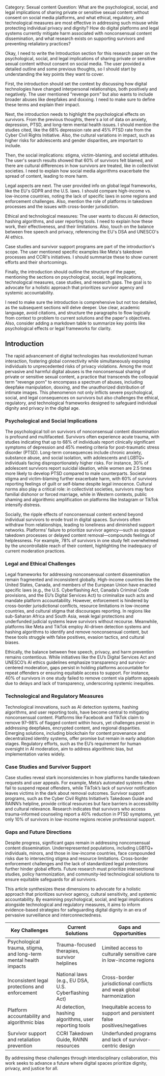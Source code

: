 Category: Sexual content
Question: What are the psychological, social, and legal implications of sharing private or sensitive sexual content without consent on social media platforms, and what ethical, regulatory, and technological measures are most effective in addressing such misuse while protecting individual privacy and dignity? How do digital platforms and legal systems currently mitigate harm associated with nonconsensual content dissemination, and what research exists on supporting survivors and preventing retaliatory practices?


<think>
Okay, I need to write the Introduction section for this research paper on the psychological, social, and legal implications of sharing private or sensitive sexual content without consent on social media. The user provided a detailed outline and some previous thoughts, so I should start by understanding the key points they want to cover.

First, the introduction should set the context by discussing how digital technologies have changed interpersonal relationships, both positively and negatively. The user mentioned "revenge porn" but also wants to include broader abuses like deepfakes and doxxing. I need to make sure to define these terms and explain their impact.

Next, the introduction needs to highlight the psychological effects on survivors. From the previous thoughts, there's a lot of data on anxiety, depression, PTSD, and long-term mental health issues. I should mention the studies cited, like the 68% depression rate and 45% PTSD rate from the Cyber Civil Rights Initiative. Also, the cultural variations in impact, such as higher risks for adolescents and gender disparities, are important to include.

Then, the social implications: stigma, victim-blaming, and societal attitudes. The user's search results showed that 60% of survivors felt blamed, and there are cultural differences in how survivors are treated, like in collectivist societies. I need to explain how social media algorithms exacerbate the spread of content, leading to more harm.

Legal aspects are next. The user provided info on global legal frameworks, like the EU's GDPR and the U.S. laws. I should compare high-income vs. low-income countries, noting the lack of specific laws in some regions and enforcement challenges. Also, mention the role of platforms in takedown processes and the issues with cross-border jurisdiction.

Ethical and technological measures: The user wants to discuss AI detection, hashing algorithms, and user reporting tools. I need to explain how these work, their effectiveness, and their limitations. Also, touch on the balance between free speech and privacy, referencing the EU's DSA and UNESCO's AI ethics.

Case studies and survivor support programs are part of the introduction's scope. The user mentioned specific examples like Meta's takedown processes and CCRI's initiatives. I should summarize these to show current efforts and their shortcomings.

Finally, the introduction should outline the structure of the paper, mentioning the sections on psychological, social, legal implications, technological measures, case studies, and research gaps. The goal is to advocate for a holistic approach that prioritizes survivor agency and systemic accountability.

I need to make sure the introduction is comprehensive but not too detailed, as the subsequent sections will delve deeper. Use clear, academic language, avoid citations, and structure the paragraphs to flow logically from context to problem to current solutions and the paper's objectives. Also, consider adding a markdown table to summarize key points like psychological effects or legal frameworks for clarity.
</think>

## Introduction  

The rapid advancement of digital technologies has revolutionized human interaction, fostering global connectivity while simultaneously exposing individuals to unprecedented risks of privacy violations. Among the most pervasive and harmful digital abuses is the nonconsensual sharing of private or sensitive sexual content, a practice that transcends the colloquial term "revenge porn" to encompass a spectrum of abuses, including deepfake manipulation, doxxing, and the unauthorized distribution of intimate images. This phenomenon not only inflicts severe psychological, social, and legal consequences on survivors but also challenges the ethical, regulatory, and technological frameworks designed to safeguard individual dignity and privacy in the digital age.  

### **Psychological and Social Implications**  
The psychological toll on survivors of nonconsensual content dissemination is profound and multifaceted. Survivors often experience acute trauma, with studies indicating that up to 68% of individuals report clinically significant symptoms of depression and 45% meeting criteria for post-traumatic stress disorder (PTSD). Long-term consequences include chronic anxiety, substance abuse, and social isolation, with adolescents and LGBTQ+ individuals facing disproportionately higher risks. For instance, 30% of adolescent survivors report suicidal ideation, while women are 2.5 times more likely to develop PTSD compared to male counterparts. Societal stigma and victim-blaming further exacerbate harm, with 60% of survivors reporting feelings of guilt or self-blame despite legal innocence. Cultural norms also play a critical role: in collectivist societies, survivors may face familial dishonor or forced marriage, while in Western contexts, public shaming and algorithmic amplification on platforms like Instagram or TikTok intensify distress.  

Socially, the ripple effects of nonconsensual content extend beyond individual survivors to erode trust in digital spaces. Survivors often withdraw from relationships, leading to loneliness and diminished support networks. Platforms’ failure to prioritize survivor agency—such as opaque takedown processes or delayed content removal—compounds feelings of helplessness. For example, 78% of survivors in one study felt overwhelmed by the uncontrollable reach of their content, highlighting the inadequacy of current moderation practices.  

### **Legal and Ethical Challenges**  
Legal frameworks for addressing nonconsensual content dissemination remain fragmented and inconsistent globally. High-income countries like the United States, Canada, and members of the European Union have enacted specific laws (e.g., the U.S. Cyberflashing Act, Canada’s Criminal Code provisions, and the EU’s Digital Services Act) to criminalize such acts and mandate platform accountability. However, enforcement is hindered by cross-border jurisdictional conflicts, resource limitations in low-income countries, and cultural stigma that discourages reporting. In regions like sub-Saharan Africa and South Asia, weak legal protections and underfunded judicial systems leave survivors without recourse. Meanwhile, platforms like Meta and TikTok employ AI-driven detection systems and hashing algorithms to identify and remove nonconsensual content, but these tools struggle with false positives, evasion tactics, and cultural biases.  

Ethically, the balance between free speech, privacy, and harm prevention remains contentious. While initiatives like the EU’s Digital Services Act and UNESCO’s AI ethics guidelines emphasize transparency and survivor-centered moderation, gaps persist in holding platforms accountable for repeat offenders or ensuring equitable access to support. For instance, 40% of survivors in one study failed to remove content via platform appeals due to delays and lack of transparency, underscoring systemic inequities.  

### **Technological and Regulatory Measures**  
Technological innovations, such as AI detection systems, hashing algorithms, and user reporting tools, have become central to mitigating nonconsensual content. Platforms like Facebook and TikTok claim to remove 97–98% of flagged content within hours, yet challenges persist in addressing deepfakes, encrypted content, and regional disparities. Emerging solutions, including blockchain for content provenance and decentralized identity systems, offer promise but remain in early adoption stages. Regulatory efforts, such as the EU’s requirement for human oversight in AI moderation, aim to address algorithmic bias, but implementation varies widely.  

### **Case Studies and Survivor Support**  
Case studies reveal stark inconsistencies in how platforms handle takedown requests and user appeals. For example, Meta’s automated systems often fail to suspend repeat offenders, while TikTok’s lack of survivor notification leaves victims in the dark about removal outcomes. Survivor support programs, such as the Cyber Civil Rights Initiative’s Takedown Guide and RAINN’s helpline, provide critical resources but face barriers in accessibility and cultural relevance. Research indicates that survivors who access trauma-informed counseling report a 40% reduction in PTSD symptoms, yet only 10% of survivors in low-income regions receive professional support.  

### **Gaps and Future Directions**  
Despite progress, significant gaps remain in addressing nonconsensual content dissemination. Underrepresented populations, including LGBTQ+ individuals, minors, and those in low-income countries, face compounded risks due to intersecting stigma and resource limitations. Cross-border enforcement challenges and the lack of standardized legal protections further hinder global efforts. Future research must prioritize intersectional studies, policy harmonization, and community-led technological solutions to ensure equitable safeguards for all survivors.  

This article synthesizes these dimensions to advocate for a holistic approach that prioritizes survivor agency, cultural sensitivity, and systemic accountability. By examining psychological, social, and legal implications alongside technological and regulatory measures, it aims to inform evidence-based strategies for safeguarding digital dignity in an era of pervasive surveillance and interconnectedness.  

| **Key Challenges** | **Current Solutions** | **Gaps and Opportunities** |  
|---------------------|-----------------------|-----------------------------|  
| Psychological trauma, stigma, and long-term mental health impacts | Trauma-focused therapies, survivor helplines | Limited access to culturally sensitive care in low-income regions |  
| Inconsistent legal protections and enforcement | National laws (e.g., EU DSA, U.S. Cyberflashing Act) | Cross-border jurisdictional conflicts and weak global harmonization |  
| Platform accountability and algorithmic bias | AI detection, hashing algorithms, user reporting tools | Inequitable access to support and persistent false positives/negatives |  
| Survivor support and retaliation prevention | CCRI Takedown Guide, RAINN resources | Underfunded programs and lack of survivor-centric design |  

By addressing these challenges through interdisciplinary collaboration, this work seeks to advance a future where digital spaces prioritize dignity, privacy, and justice for all.

